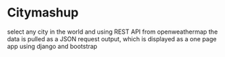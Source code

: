 # Citymashup
select any city in the world and using REST API from openweathermap the data is pulled as a JSON request output, which is displayed as a one page app using django and bootstrap
